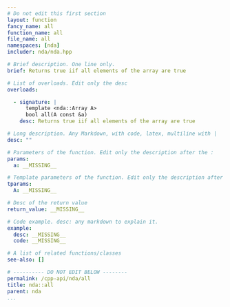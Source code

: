 ```yaml
---
# Do not edit this first section
layout: function
fancy_name: all
function_name: all
file_name: all
namespaces: [nda]
includer: nda/nda.hpp

# Brief description. One line only.
brief: Returns true iif all elements of the array are true

# List of overloads. Edit only the desc
overloads:

  - signature: |
      template <nda::Array A> 
      bool all(A const &a)
    desc: Returns true iif all elements of the array are true

# Long description. Any Markdown, with code, latex, multiline with |
desc: ""

# Parameters of the function. Edit only the description after the :
params:
  a: __MISSING__

# Template parameters of the function. Edit only the description after the :
tparams:
  A: __MISSING__

# Desc of the return value
return_value: __MISSING__

# Code example. desc: any markdown to explain it.
example:
  desc: __MISSING__
  code: __MISSING__

# A list of related functions/classes
see-also: []

# ---------- DO NOT EDIT BELOW --------
permalink: /cpp-api/nda/all
title: nda::all
parent: nda
...
```


